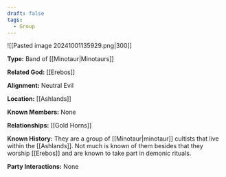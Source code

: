 ```yaml
---
draft: false
tags:
  - Group
---
```


![[Pasted image 20241001135929.png|300]]

**Type:** Band of [[Minotaur|Minotaurs]]
  
**Related God:** [[Erebos]]

**Alignment:** Neutral Evil

**Location:** [[Ashlands]]

**Known Members:** None

**Relationships:** [[Gold Horns]]

**Known History:** They are a group of [[Minotaur|minotaur]] cultists that live within the [[Ashlands]]. Not much is known of them besides that they worship [[Erebos]] and are known to take part in demonic rituals.

**Party Interactions:** None
